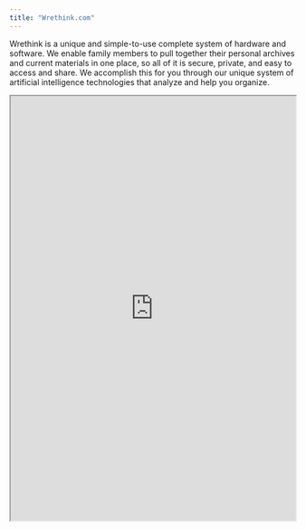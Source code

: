 ```yaml
---
title: "Wrethink.com"
---
```


Wrethink is a unique and simple-to-use complete system of hardware and software. We enable family members to pull together their personal archives and current materials in one place, so all of it is secure, private, and easy to access and share. We accomplish this for you through our unique system of artificial intelligence technologies that analyze and help you organize.

<iframe height="750" width="100%" src="https://ewelton.github.io/ktest/wiki.html#Wrethink.com"></iframe>
